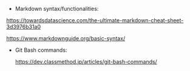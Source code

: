 + Markdown syntax/functionalities:

https://towardsdatascience.com/the-ultimate-markdown-cheat-sheet-3d3976b31a0

https://www.markdownguide.org/basic-syntax/

+ Git Bash commands:

  https://dev.classmethod.jp/articles/git-bash-commands/ 